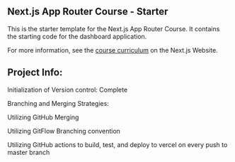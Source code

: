 ## Next.js App Router Course - Starter

This is the starter template for the Next.js App Router Course. It contains the starting code for the dashboard application.

For more information, see the [course curriculum](https://nextjs.org/learn) on the Next.js Website.

## Project Info:

Initialization of Version control: Complete

Branching and Merging Strategies:

Utilizing GitHub Merging

Utilizing GitFlow Branching convention

Utilizing GitHub actions to build, test, and deploy to vercel on every push to master branch
